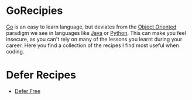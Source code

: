 # GoRecipies

[Go](https://golang.org) is an easy to learn language, but deviates from the [Object Oriented](https://en.wikipedia.org/wiki/Object-oriented_programming) paradigm we see in languages like [Java](https://en.wikipedia.org/wiki/Java_(programming_language)) or [Python](https://en.wikipedia.org/wiki/Python_(programming_language)). This can make you feel insecure, as you can't rely on many of the lessons you learnt during your career. 
Here you find a collection of the recipes I find most useful when coding.

# Defer Recipes
- [Defer Free](defer_free.md)